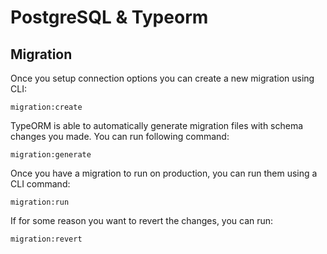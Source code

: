 # PostgreSQL & Typeorm

## Migration


Once you setup connection options you can create a new migration using CLI:

```
migration:create
```

TypeORM is able to automatically generate migration files with schema changes you made.
You can run following command:

```
migration:generate
```

Once you have a migration to run on production, you can run them using a CLI command:

```
migration:run
```

If for some reason you want to revert the changes, you can run:

```
migration:revert
```


